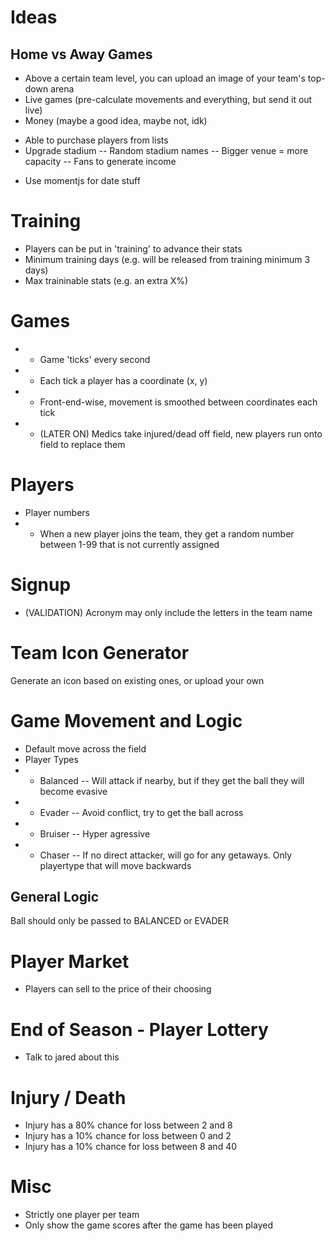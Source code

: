 # Ideas
## Home vs Away Games
* Above a certain team level, you can upload an image of your team's top-down arena
* Live games (pre-calculate movements and everything, but send it out live)
* Money (maybe a good idea, maybe not, idk)
- Able to purchase players from lists
- Upgrade stadium
-- Random stadium names
-- Bigger venue = more capacity
-- Fans to generate income
* Use momentjs for date stuff

# Training
* Players can be put in 'training' to advance their stats
* Minimum training days (e.g. will be released from training minimum 3 days)
* Max traininable stats (e.g. an extra X%)

# Games
* * Game 'ticks' every second
* * Each tick a player has a coordinate (x, y)
* * Front-end-wise, movement is smoothed between coordinates each tick
* * (LATER ON) Medics take injured/dead off field, new players run onto field to replace them

# Players
* Player numbers
* * When a new player joins the team, they get a random number between 1-99 that is not currently assigned

# Signup
* (VALIDATION) Acronym may only include the letters in the team name

# Team Icon Generator
Generate an icon based on existing ones, or upload your own

# Game Movement and Logic
* Default move across the field
* Player Types
* * Balanced
-- Will attack if nearby, but if they get the ball they will become evasive
* * Evader
-- Avoid conflict, try to get the ball across
* * Bruiser
-- Hyper agressive
* * Chaser
-- If no direct attacker, will go for any getaways. Only playertype that will move backwards

## General Logic
Ball should only be passed to BALANCED or EVADER

# Player Market
* Players can sell to the price of their choosing

# End of Season - Player Lottery
* Talk to jared about this

# Injury / Death
* Injury has a 80% chance for loss between 2 and 8
* Injury has a 10% chance for loss between 0 and 2
* Injury has a 10% chance for loss between 8 and 40

# Misc
* Strictly one player per team
* Only show the game scores after the game has been played